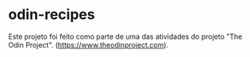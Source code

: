 # odin-recipes

Este projeto foi feito como parte de uma das atividades do projeto "The Odin Project". (https://www.theodinproject.com).



